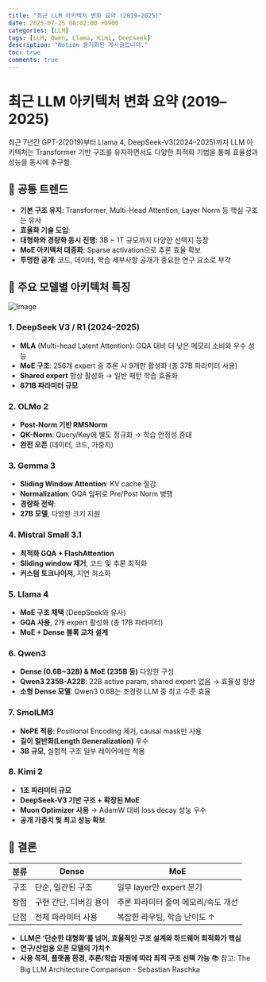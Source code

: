 ```yaml
---
title: "최근 LLM 아키텍처 변화 요약 (2019–2025)"
date: 2025-07-25 08:02:00 +0900
categories: [LLM]
tags: [LLM, Qwen, Llama, Kimi, Deepseek]
description: "Notion 동기화된 게시글입니다."
toc: true
comments: true
---
```


# 최근 LLM 아키텍처 변화 요약 (2019–2025)

최근 7년간 GPT-2(2019)부터 Llama 4, DeepSeek-V3(2024–2025)까지 LLM 아키텍처는 Transformer 기반 구조를 유지하면서도 다양한 최적화 기법을 통해 효율성과 성능을 동시에 추구함.

## 🔑 공통 트렌드

- **기본 구조 유지**: Transformer, Multi-Head Attention, Layer Norm 등 핵심 구조는 유사
- **효율화 기술 도입**:
- **대형화와 경량화 동시 진행**: 3B ~ 1T 규모까지 다양한 선택지 등장
- **MoE 아키텍처 대중화**: Sparse activation으로 추론 효율 확보
- **투명한 공개**: 코드, 데이터, 학습 세부사항 공개가 중요한 연구 요소로 부각
## 📌 주요 모델별 아키텍처 특징

![Image](https://prod-files-secure.s3.us-west-2.amazonaws.com/e6db513d-ec54-40ff-aa74-2487b0bcfe15/ac24fdd3-febf-45c7-8e99-afb6446591d8/image.png?X-Amz-Algorithm=AWS4-HMAC-SHA256&X-Amz-Content-Sha256=UNSIGNED-PAYLOAD&X-Amz-Credential=ASIAZI2LB46662FHQIVT%2F20250725%2Fus-west-2%2Fs3%2Faws4_request&X-Amz-Date=20250725T142523Z&X-Amz-Expires=3600&X-Amz-Security-Token=IQoJb3JpZ2luX2VjEB0aCXVzLXdlc3QtMiJGMEQCIBfIf2IHPgWcPp8tL6ZCaNSkvmJ1Yrn9ctK8dNznyZxhAiA3wKn11qUM%2Bvo4E85McHW99LJps1y81zZhKZVHRKYjNCr%2FAwhGEAAaDDYzNzQyMzE4MzgwNSIMfMzy6BGxnX4Y72CiKtwD%2BLl1dw%2FBIGIJ7pXV8F1aWhvWUGvEFwQA9esVRB%2F9%2FAI%2FA5Ir4gTlDk4Ljc3KHtQ2Pju%2Fr%2BusKFKXRJUHGChAFae8Clf9bEXU41Agr8ublPJKhaOpID5SlGhz40PpcJxfUHzf6LNdZzBu8CVbs9u8i8TStFrzETtymMeVcFhUBR%2FM%2Bs8bgUSv%2Bg08UTtk2BHNd2dBhSLIkiHJbKNw5RfK1ZEptcakCgMqnU50CCtlk1kwJ9XpIQnBZRitN%2BzYNsfO8J24rr%2F4M3jFSwAY8NRIvyO3qCAePrzKFIGLUp8lwoHutdDoVTgMRmSHRBXY2IHq%2Fn92Lctqlb%2F88R3xfowcGyXdcdmF20Vv5u2yV0VAz6tuaTLtlGfQLSrmh%2FjzkmXpvZ9DYMwzfQyWEKBLk3S8ogEqK%2BKFWRjXUj7nq6jNDKZRK587EJi6mpnr1cbkUaIf9d6xf4wK%2F2J3%2BKyQ6Yznm72qlg%2BzhPzFSTkzQL97OhUoNY%2FgqiV3zQH5rQhUQCdGThrlQPIgH%2FKsOvbpeSU52xUI3j%2BmaFyv7uSGh5Fq9bdu0zqhEIBBQeI6KY6%2BcZz7xCN2wzyQUteE0fv6NyVOxKg0a8nSRG%2FpqfoFwchusTdHK4b4smIG5Vs4G1AwjIeOxAY6pgF4gjmBFtY34YG0kpwtCMLSRblbATJAzi%2Fsi6%2BvpVH5YOd5hulVHkh8SnEjaAv%2FnB5kqaAHpaigFJW%2FV%2FyiKV3Z3i%2FXj8%2B6Wgfhok7AlYdAqPLXfOGEuh41qTWht364X9cvZ2C67TpXaHcM4FA8lJwX8LVr8sGk0dpr74E3SheSQBaisNtiCISBjzwMAYpFHy6hiwlTm5wbYYxuN2uKkzooZzm6spUD&X-Amz-Signature=68e067be67335ac4e0cdf3809ea1d78f5b927f13f502d5f7458089adee4670ed&X-Amz-SignedHeaders=host&x-amz-checksum-mode=ENABLED&x-id=GetObject)

### 1. DeepSeek V3 / R1 (2024–2025)

- **MLA** (Multi-head Latent Attention): GQA 대비 더 낮은 메모리 소비와 우수 성능
- **MoE 구조**: 256개 expert 중 추론 시 9개만 활성화 (총 37B 파라미터 사용)
- **Shared expert** 항상 활성화 → 일반 패턴 학습 효율화
- **671B 파라미터 규모**
### 2. OLMo 2

- **Post-Norm 기반 RMSNorm**
- **QK-Norm**: Query/Key에 별도 정규화 → 학습 안정성 증대
- **완전 오픈** (데이터, 코드, 가중치)
### 3. Gemma 3

- **Sliding Window Attention**: KV cache 절감
- **Normalization**: GQA 앞뒤로 Pre/Post Norm 병행
- **경량화 전략**:
- **27B 모델**, 다양한 크기 지원
### 4. Mistral Small 3.1

- **최적화 GQA + FlashAttention**
- **Sliding window 제거**, 코드 및 추론 최적화
- **커스텀 토크나이저**, 지연 최소화
### 5. Llama 4

- **MoE 구조 채택** (DeepSeek와 유사)
- **GQA 사용**, 2개 expert 활성화 (총 17B 파라미터)
- **MoE + Dense 블록 교차 설계**
### 6. Qwen3

- **Dense (0.6B~32B) & MoE (235B 등)** 다양한 구성
- **Qwen3 235B-A22B**: 22B active param, shared expert 없음 → 효율성 향상
- **소형 Dense 모델**: Qwen3 0.6B는 초경량 LLM 중 최고 수준 효율
### 7. SmolLM3

- **NoPE 적용**: Positional Encoding 제거, causal mask만 사용
- **길이 일반화(Length Generalization)** 우수
- **3B 규모**, 실험적 구조 일부 레이어에만 적용
### 8. Kimi 2

- **1조 파라미터 규모**
- **DeepSeek-V3 기반 구조 + 확장된 MoE**
- **Muon Optimizer 사용** → AdamW 대비 loss decay 성능 우수
- **공개 가중치 및 최고 성능 확보**
## 🧩 결론

| 분류 | Dense | MoE |
| --- | --- | --- |
| 구조 | 단순, 일관된 구조 | 일부 layer만 expert 분기 |
| 장점 | 구현 간단, 디버깅 용이 | 추론 파라미터 줄여 메모리/속도 개선 |
| 단점 | 전체 파라미터 사용 | 복잡한 라우팅, 학습 난이도 ↑ |

- **LLM은 ‘단순한 대형화’를 넘어, 효율적인 구조 설계와 하드웨어 최적화가 핵심**
- **연구/산업용 오픈 모델의 가치↑**
- **사용 목적, 플랫폼 환경, 추론/학습 자원에 따라 최적 구조 선택 가능**
📚 참고: The Big LLM Architecture Comparison - Sebastian Raschka


